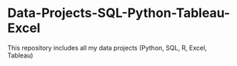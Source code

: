 # Data-Projects-SQL-Python-Tableau-Excel
This repository includes all my data projects (Python, SQL, R, Excel, Tableau) 
